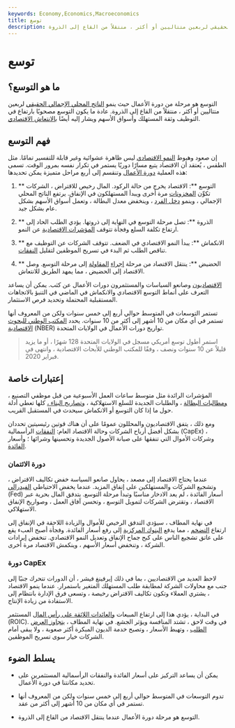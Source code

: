 ```yaml
---
keywords: Economy,Economics,Macroeconomics
title: توسع
description: التوسع هو مرحلة من دورة الأعمال حيث ينمو الناتج المحلي الإجمالي الحقيقي لربعين متتاليين أو أكثر ، منتقلاً من القاع إلى الذروة.
---
```


# توسع
## ما هو التوسع؟

التوسع هو مرحلة من دورة الأعمال حيث ينمو [الناتج المحلي الإجمالي الحقيقي](/realgdp) لربعين متتاليين أو أكثر ، منتقلاً من القاع إلى الذروة. عادة ما يكون التوسع مصحوبًا بارتفاع في التوظيف وثقة المستهلك وأسواق الأسهم ويشار إليه أيضًا [بالانتعاش الاقتصادي](/economic-recovery).

## فهم التوسع

إن صعود وهبوط [النمو الاقتصادي](/economicgrowth) ليس ظاهرة عشوائية وغير قابلة للتفسير تمامًا. مثل الطقس ، يُعتقد أن الاقتصاد يتبع مسارًا دوريًا يستمر في تكرار نفسه بمرور الوقت. تسمى هذه العملية [دورة الأعمال](/businesscycle) وتنقسم إلى أربع مراحل متميزة يمكن تحديدها:

1. ** التوسع **: الاقتصاد يخرج من حالة الركود. المال رخيص للاقتراض ، الشركات تكوِّن [المخزونات](/inventory) مرة أخرى ويبدأ المستهلكون في الإنفاق. يرتفع الناتج المحلي الإجمالي ، وينمو [دخل الفرد](/income-per-capita) ، وينخفض معدل البطالة ، وتعمل أسواق الأسهم بشكل عام بشكل جيد.

1. ** الذروة **: تصل مرحلة التوسع في النهاية إلى ذروتها. يؤدي الطلب الحاد إلى ارتفاع تكلفة السلع وفجأة تتوقف [المؤشرات الاقتصادية](/economic_indicator) عن النمو.

1. ** الانكماش **: يبدأ النمو الاقتصادي في الضعف. تتوقف الشركات عن التوظيف مع تناقص الطلب ثم البدء في تسريح الموظفين لتقليل [النفقات](/expense).

1. ** الحضيض **: ينتقل الاقتصاد من مرحلة [إجراء](/contraction) [المقاولة](/contraction) إلى مرحلة التوسع. وصل الاقتصاد إلى الحضيض ، مما يمهد الطريق للانتعاش.

[الاقتصاديون](/economist) وصانعو السياسات والمستثمرون دورات الأعمال عن كثب. يمكن أن يساعد التعرف على أنماط التوسع الاقتصادي والانكماش في الماضي في التنبؤ بالاتجاهات المستقبلية المحتملة وتحديد فرص الاستثمار.

تستمر التوسعات في المتوسط حوالي أربع إلى خمس سنوات ولكن من المعروف أنها تستمر في أي مكان من 10 أشهر إلى أكثر من 10 سنوات. يحدد [المكتب الوطني للبحوث الاقتصادية](/nber) (NBER) تواريخ دورات الأعمال في الولايات المتحدة.

> استمر أطول توسع أمريكي مسجل في الولايات المتحدة 128 شهرًا ، أو ما يزيد قليلاً عن 10 سنوات ونصف ، وفقًا للمكتب الوطني للأبحاث الاقتصادية ، وانتهى في فبراير 2020.

>

## إعتبارات خاصة

المؤشرات الرائدة مثل متوسط ساعات العمل الأسبوعية من قبل موظفي التصنيع ، [ومطالبات البطالة](/unemployment-claim) ، والطلبات الجديدة للسلع الاستهلاكية ، [وتصاريح البناء ،](/building-permits) كلها تعطي أدلة حول ما إذا كان التوسع أو الانكماش سيحدث في المستقبل القريب.

ومع ذلك ، يتفق الاقتصاديون والمحللون عمومًا على أن هناك قوتين رئيسيتين تحددان بشكل أفضل أرباح الشركات وحالة الاقتصاد العام: [النفقات](/capitalexpenditure) الرأسمالية (CapEx) ، وشركات الأموال التي تنفقها على صيانة الأصول الجديدة وتحسينها وشرائها ؛ وأسعار [الفائدة](/interestrate).

### دورة الائتمان

عندما يحتاج الاقتصاد إلى مصعد ، يحاول صانعو السياسة خفض تكاليف الاقتراض ، وتشجيع الشركات والمستهلكين على إنفاق المزيد. عندما يخفض الاحتياطي [الفيدرالي](/federalreservesystem) (Fed) أسعار الفائدة ، لم يعد الادخار مناسبًا وتبدأ مرحلة التوسع. يتدفق المال بحرية عبر الاقتصاد ، وتقترض الشركات لتمويل التوسع ، وتحسن آفاق العمل ، وصواريخ الإنفاق الاستهلاكي.

في نهاية المطاف ، سيؤدي التدفق الرخيص للأموال والزيادة اللاحقة في الإنفاق إلى ارتفاع [التضخم](/inflation) ، مما يدفع [البنوك المركزية](/centralbank) إلى رفع أسعار الفائدة. وفجأة أصبح العبء يقع على عاتق تشجيع الناس على كبح جماح الإنفاق وتعديل النمو الاقتصادي. تنخفض إيرادات الشركة ، وتنخفض أسعار الأسهم ، وينكمش الاقتصاد مرة أخرى.

### دورة CapEx

لاحظ العديد من الاقتصاديين ، بما في ذلك إيرفينغ فيشر ، أن الدورات تتحرك جنبًا إلى جنب مع محاولات الشركة لمطابقة طلب المستهلك المتغير باستمرار. عندما ينمو الاقتصاد ، يشتري العملاء وتكون تكاليف الاقتراض رخيصة ، وتسعى فرق الإدارة بانتظام إلى الاستفادة من زيادة الإنتاج.

في البداية ، يؤدي هذا إلى ارتفاع المبيعات [والعائدات اللائقة على رأس المال](/returnoninvestmentcapital) المستثمر (ROIC). في وقت لاحق ، تشتد المنافسة ويؤثر الجشع. في نهاية المطاف ، [يتجاوز العرض الطلب](/law-of-supply-demand) ، وتهبط الأسعار ، وتصبح خدمة الديون المبكرة أكثر صعوبة ، ولا يبقى أمام الشركات خيار سوى تسريح الموظفين.

## يسلط الضوء

- يمكن أن يساعد التركيز على أسعار الفائدة والنفقات الرأسمالية المستثمرين على تحديد مكانتنا في دورة الأعمال.

- تدوم التوسعات في المتوسط حوالي أربع إلى خمس سنوات ولكن من المعروف أنها تستمر في أي مكان من 10 أشهر إلى أكثر من عقد.

- التوسع هو مرحلة دورة الأعمال عندما ينتقل الاقتصاد من القاع إلى الذروة.


